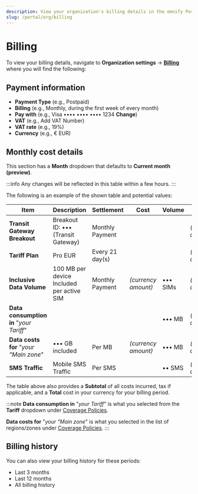 ```yaml
---
description: View your organization's billing details in the emnify Portal
slug: /portal/org/billing
---
```


# Billing

To view your billing details, navigate to **Organization settings** → [**Billing**](https://portal.emnify.com/organisation-settings/billing) where you will find the following:

## Payment information

- **Payment Type** (e.g., Postpaid)
- **Billing** (e.g., Monthly, during the first week of every month)
- **Pay with** (e.g., Visa •••• •••• •••• 1234 **Change**)
- **VAT** (e.g., Add VAT Number)
- **VAT rate** (e.g., 19%)
- **Currency** (e.g., € EUR)

## Monthly cost details

This section has a **Month** dropdown that defaults to **Current month (preview)**.

:::info
Any changes will be reflected in this table within a few hours.
:::

The following is an example of the shown table and potential values:

| Item | Description | Settlement | Cost | Volume | Total |
| ---- | ----------- | ---------- | ---- | ------ | ----- |
| **Transit Gateway Breakout** | Breakout ID: ••• (Transit Gateway) | Monthly Payment | | | *(currency amount)* |
| **Tariff Plan** | Pro EUR | Every 21 day(s) |  | | *(currency amount)* |
| **Inclusive Data Volume** | 100 MB per device Included per active SIM | Monthly Payment | *(currency amount)* | ••• SIMs | *(currency amount)* |
| **Data consumption in** "*your Tariff*" |  |  |  | ••• MB | *(currency amount)* |
| **Data costs for** "*your "Main zone*"  | ••• GB included | Per MB | *(currency amount)* | ••• MB | *(currency amount)* |
| **SMS Traffic** | Mobile SMS Traffic | Per SMS | | •• SMS | *(currency amount)* |

The table above also provides a **Subtotal** of all costs incurred, tax if applicable, and a **Total** cost in your currency for your billing period.

:::note
**Data consumption in** "*your Tariff*" is what you selected from the **Tariff** dropdown under [Coverage Policies](https://portal.emnify.com/device-policies).

**Data costs for** "*your "Main zone*" is what you selected in the list of regions/zones under [Coverage Policies](https://portal.emnify.com/device-policies).
:::

## Billing history

You can also view your billing history for these periods:

- Last 3 months
- Last 12 months
- All billing history
